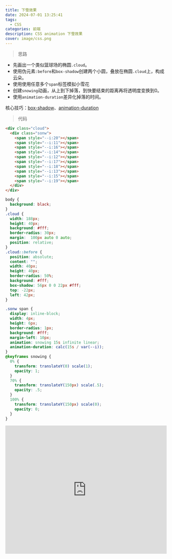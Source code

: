 ```yaml
---
title: 下雪效果
date: 2024-07-01 13:25:41
tags:
  - CSS
categories: 前端
description: CSS animation 下雪效果
cover: image/css.png
---
```

> 思路

- 先画出一个类似篮球场的椭圆`.cloud`。
- 使用伪元素`:before`和`box-shadow`创建两个小圆，叠放在椭圆`.cloud`上，构成云朵。
- 使用使用任意多个`span`标签模拟小雪花
- 创建`snowing`动画，从上到下掉落，到快要结束的距离再将透明度变换到0。
- 使用`animation-duration`差异化掉落的时间。

核心技巧：[box-shadow](https://developer.mozilla.org/zh-CN/docs/Web/CSS/box-shadow)、[animation-duration](https://developer.mozilla.org/zh-CN/docs/Web/CSS/animation-duration)

> 代码
```html
<div class="cloud">
  <div class="sonw">
    <span style="--i:20"></span>
    <span style="--i:11"></span>
    <span style="--i:16"></span>
    <span style="--i:14"></span>
    <span style="--i:12"></span>
    <span style="--i:17"></span>
    <span style="--i:18"></span>
    <span style="--i:13"></span>
    <span style="--i:15"></span>
    <span style="--i:19"></span>
  </div>
</div>
```
```css
body {
  background: black;
}
.cloud {
  width: 188px;
  height: 40px;
  background: #fff;
  border-radius: 30px;
  margin:  100px auto 0 auto;
  position: relative;
}
.cloud::before {
  position: absolute;
  content: "";
  width: 40px;
  height: 40px;
  border-radius: 50%;
  background: #fff;
  box-shadow: 56px 0 0 22px #fff;
  top: -22px;
  left: 42px;
}

.sonw span {
  display: inline-block;
  width: 4px;
  height: 6px;
  border-radius: 1px;
  background: #fff;
  margin-left: 10px;
  animation: snowing 15s infinite linear;
  animation-duration: calc(15s / var(--i));
}
@keyframes snowing {
  0% {
    transform: translateY(0) scale(1);
    opacity: 1;
  }
  70% {
    transform: translateY(150px) scale(.5);
    opacity: .5;
  }
  100% {
    transform: translateY(150px) scale(0);
    opacity: 0;
  }
}
```
<iframe height="400" style="width: 100%;" scrolling="no" title="css snow effect" src="https://codepen.io/yvocxwrs-the-encoder/embed/KKGOOad?default-tab=result&theme-id=dark" frameborder="no" loading="lazy" allowtransparency="true" allowfullscreen="true">
  See the Pen <a href="https://codepen.io/yvocxwrs-the-encoder/pen/KKGOOad">
  css snow effect</a> by 咕噜咕噜 (<a href="https://codepen.io/yvocxwrs-the-encoder">@yvocxwrs-the-encoder</a>)
  on <a href="https://codepen.io">CodePen</a>.
</iframe>